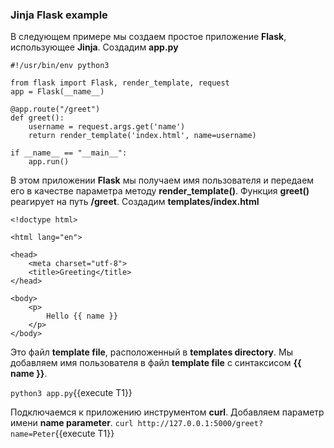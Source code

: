 ### Jinja Flask example

В следующем примере мы создаем простое приложение **Flask**, использующее **Jinja**.
Создадим **app.py**
```
#!/usr/bin/env python3

from flask import Flask, render_template, request
app = Flask(__name__)

@app.route("/greet")
def greet():
    username = request.args.get('name')
    return render_template('index.html', name=username)

if __name__ == "__main__":
    app.run()
```

В этом приложении **Flask** мы получаем имя пользователя и передаем его в качестве параметра методу **render_template()**. Функция **greet()** реагирует на путь **/greet**.
Создадим **templates/index.html** 
```
<!doctype html>

<html lang="en">

<head>
    <meta charset="utf-8">
    <title>Greeting</title>
</head>

<body>
    <p>
        Hello {{ name }}
    </p>
</body>
```

Это файл **template file**, расположенный в **templates directory**. Мы добавляем имя пользователя в файл **template file** с синтаксисом **{{ name }}**.

`python3 app.py`{{execute T1}}

Подключаемся к приложению инструментом **curl**. Добавляем параметр имени **name parameter**.
`curl http://127.0.0.1:5000/greet?name=Peter`{{execute T1}}
